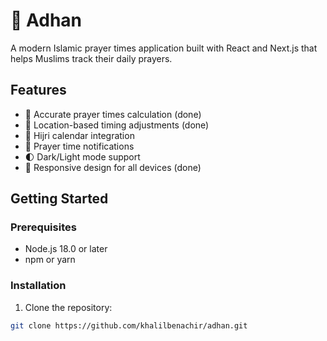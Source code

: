 # 🕌 Adhan

A modern Islamic prayer times application built with React and Next.js that helps Muslims track their daily prayers.

## Features

- 📅 Accurate prayer times calculation (done)
- 📍 Location-based timing adjustments (done)
- 🌙 Hijri calendar integration 
- 🔔 Prayer time notifications
- 🌓 Dark/Light mode support
- 📱 Responsive design for all devices (done)

## Getting Started

### Prerequisites

- Node.js 18.0 or later
- npm or yarn

### Installation

1. Clone the repository:
```bash
git clone https://github.com/khalilbenachir/adhan.git